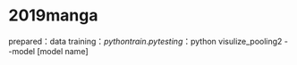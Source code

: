# 2019manga
prepared：data
training：$python train.py
testing：$python visulize_pooling2 --model [model name]
